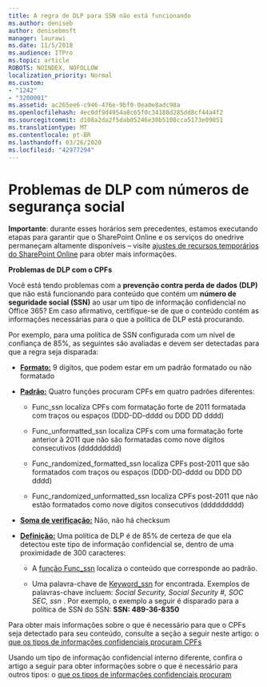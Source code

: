 ```yaml
---
title: A regra de DLP para SSN não está funcionando
ms.author: deniseb
author: denisebmsft
manager: laurawi
ms.date: 11/5/2018
ms.audience: ITPro
ms.topic: article
ROBOTS: NOINDEX, NOFOLLOW
localization_priority: Normal
ms.custom:
- "1242"
- "3200001"
ms.assetid: ac265ee6-c946-476e-9bf0-0ea0e8adc98a
ms.openlocfilehash: 4ec0df9d4954a8c65f0c34188d285dd8cf44a4f2
ms.sourcegitcommit: d108a2da2f5dab05246e30b5108cca5173e09051
ms.translationtype: MT
ms.contentlocale: pt-BR
ms.lasthandoff: 03/26/2020
ms.locfileid: "42977294"
---
```

# <a name="dlp-issues-with-social-security-numbers"></a>Problemas de DLP com números de segurança social

**Importante**: durante esses horários sem precedentes, estamos executando etapas para garantir que o SharePoint Online e os serviços do onedrive permaneçam altamente disponíveis – visite [ajustes de recursos temporários do SharePoint Online](https://aka.ms/ODSPAdjustments) para obter mais informações.

**Problemas de DLP com o CPFs**

Você está tendo problemas com a **prevenção contra perda de dados (DLP)** que não está funcionando para conteúdo que contém um **número de seguridade social (SSN)** ao usar um tipo de informação confidencial no Office 365? Em caso afirmativo, certifique-se de que o conteúdo contém as informações necessárias para o que a política de DLP está procurando. 
  
Por exemplo, para uma política de SSN configurada com um nível de confiança de 85%, as seguintes são avaliadas e devem ser detectadas para que a regra seja disparada:
  
- **[Formato:](https://docs.microsoft.com/office365/securitycompliance/what-the-sensitive-information-types-look-for#format-80)** 9 dígitos, que podem estar em um padrão formatado ou não formatado

- **[Padrão:](https://msconnect.microsoft.com/https:/docs.microsoft.com/office365/securitycompliance/what-the-sensitive-information-types-look-for#pattern-80)** Quatro funções procuram CPFs em quatro padrões diferentes:

  - Func_ssn localiza CPFs com formatação forte de 2011 formatada com traços ou espaços (DDD-DD-dddd ou DDD DD dddd)

  - Func_unformatted_ssn localiza CPFs com uma formatação forte anterior à 2011 que não são formatadas como nove dígitos consecutivos (ddddddddd)

  - Func_randomized_formatted_ssn localiza CPFs post-2011 que são formatados com traços ou espaços (DDD-DD-dddd ou DDD DD dddd)

  - Func_randomized_unformatted_ssn localiza CPFs post-2011 que não estão formatados como nove dígitos consecutivos (ddddddddd)

- **[Soma de verificação:](https://docs.microsoft.com/office365/securitycompliance/what-the-sensitive-information-types-look-for#checksum-79)** Não, não há checksum

- **[Definição:](https://docs.microsoft.com/office365/securitycompliance/what-the-sensitive-information-types-look-for#definition-80)** Uma política de DLP é de 85% de certeza de que ela detectou este tipo de informação confidencial se, dentro de uma proximidade de 300 caracteres:

  - A [função Func_ssn](https://docs.microsoft.com/office365/securitycompliance/what-the-sensitive-information-types-look-for#pattern-80) localiza o conteúdo que corresponde ao padrão.

  - Uma palavra-chave de [Keyword_ssn](https://docs.microsoft.com/office365/securitycompliance/what-the-sensitive-information-types-look-for#keyword_ssn) for encontrada. Exemplos de palavras-chave incluem: *Social Security, Social Security #, SOC SEC, ssn* . Por exemplo, o exemplo a seguir é disparado para a política de SSN do SSN: **SSN: 489-36-8350**
  
Para obter mais informações sobre o que é necessário para que o CPFs seja detectado para seu conteúdo, consulte a seção a seguir neste artigo: o [que os tipos de informações confidenciais procuram CPFs](https://docs.microsoft.com/office365/securitycompliance/what-the-sensitive-information-types-look-for#us-social-security-number-ssn)
  
Usando um tipo de informação confidencial interno diferente, confira o artigo a seguir para obter informações sobre o que é necessário para outros tipos: o [que os tipos de informações confidenciais procuram](https://docs.microsoft.com/office365/securitycompliance/what-the-sensitive-information-types-look-for)
  
